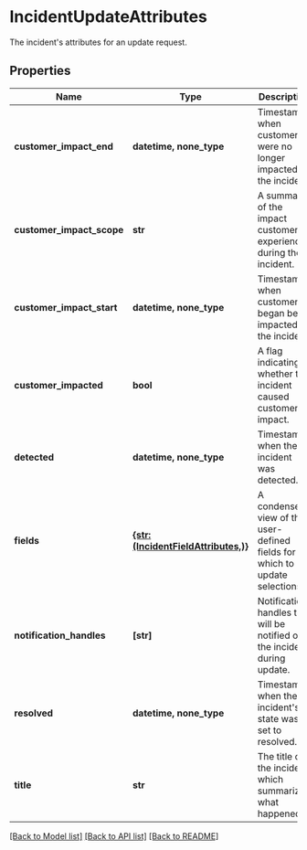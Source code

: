 # IncidentUpdateAttributes

The incident's attributes for an update request.
## Properties
Name | Type | Description | Notes
------------ | ------------- | ------------- | -------------
**customer_impact_end** | **datetime, none_type** | Timestamp when customers were no longer impacted by the incident. | [optional] 
**customer_impact_scope** | **str** | A summary of the impact customers experienced during the incident. | [optional] 
**customer_impact_start** | **datetime, none_type** | Timestamp when customers began being impacted by the incident. | [optional] 
**customer_impacted** | **bool** | A flag indicating whether the incident caused customer impact. | [optional] 
**detected** | **datetime, none_type** | Timestamp when the incident was detected. | [optional] 
**fields** | [**{str: (IncidentFieldAttributes,)}**](IncidentFieldAttributes.md) | A condensed view of the user-defined fields for which to update selections. | [optional] 
**notification_handles** | **[str]** | Notification handles that will be notified of the incident during update. | [optional] 
**resolved** | **datetime, none_type** | Timestamp when the incident&#39;s state was set to resolved. | [optional] 
**title** | **str** | The title of the incident, which summarizes what happened. | [optional] 

[[Back to Model list]](README.md#documentation-for-models) [[Back to API list]](README.md#documentation-for-api-endpoints) [[Back to README]](README.md)


